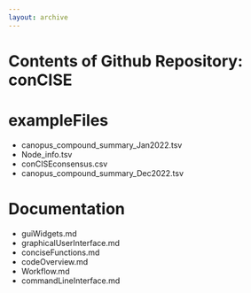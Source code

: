 ```yaml
---
layout: archive
---
```

# Contents of Github Repository:  conCISE
# exampleFiles
- canopus_compound_summary_Jan2022.tsv
- Node_info.tsv
- conCISEconsensus.csv
- canopus_compound_summary_Dec2022.tsv
# Documentation
- guiWidgets.md
- graphicalUserInterface.md
- conciseFunctions.md
- codeOverview.md
- Workflow.md
- commandLineInterface.md
